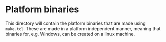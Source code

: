 # Platform binaries

This directory will contain the platform binaries that are made using
`make.tcl`. These are made in a platform independent manner, meaning that
binaries for, e.g. Windows, can be created on a linux machine.